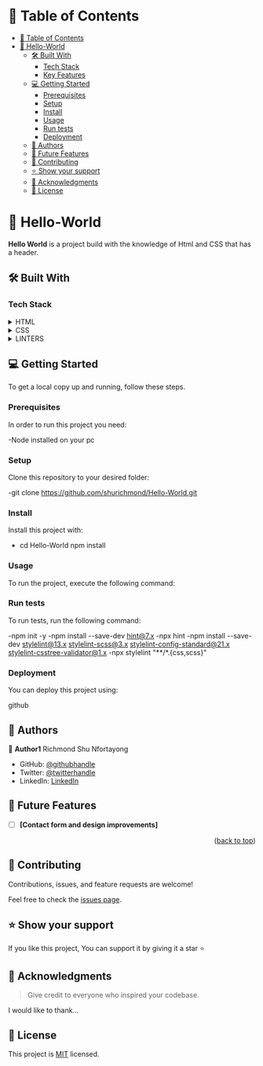 # 📗 Table of Contents

- [📗 Table of Contents](#-table-of-contents)
- [📖 Hello-World](#-hello-world)
  - [🛠 Built With ](#-built-with-)
    - [Tech Stack ](#tech-stack-)
    - [Key Features ](#key-features-)
  - [💻 Getting Started ](#-getting-started-)
    - [Prerequisites](#prerequisites)
    - [Setup](#setup)
    - [Install](#install)
    - [Usage](#usage)
    - [Run tests](#run-tests)
    - [Deployment](#deployment)
  - [👥 Authors ](#-authors-)
  - [🔭 Future Features ](#-future-features-)
  - [🤝 Contributing ](#-contributing-)
  - [⭐️ Show your support ](#️-show-your-support-)
  - [🙏 Acknowledgments ](#-acknowledgments-)
  - [📝 License ](#-license-)

# 📖 Hello-World<a name="Creating Microverse Hello-worl project "></a>


**Hello World** is a project build with the knowledge of Html and CSS that has a header.

## 🛠 Built With <a name="HTML&CSS"></a>

### Tech Stack <a name="HTML,CSS and LINTERS"></a>

<details>
### Key Features <a name="key-features"></a>
  <summary>HTML</summary>
  <ul>
    <li><a href="https:w3schools.com">HTML</a></li>
  </ul>
</details>

<details>
  <summary>CSS</summary>
  <ul>
    <li><a href="https:w3schools.com">CSS</a></li>
  </ul>
</details>

<details>
<summary>LINTERS</summary>
  <ul>
    <li><a href="https://github.com/microverseinc/linters-config">Linters</a></li>
  </ul>
</details>


## 💻 Getting Started <a name="https://github.com/shurichmond/Hello-World"></a>

To get a local copy up and running, follow these steps.

### Prerequisites

In order to run this project you need:
 
 -Node installed on your pc


### Setup

Clone this repository to your desired folder:

-git clone https://github.com/shurichmond/Hello-World.git

### Install

Install this project with:

-  cd Hello-World
  npm install

### Usage

To run the project, execute the following command:

### Run tests

To run tests, run the following command:

-npm init -y
-npm install --save-dev hint@7.x
-npx hint 
-npm install --save-dev stylelint@13.x stylelint-scss@3.x stylelint-config-standard@21.x stylelint-csstree-validator@1.x
-npx stylelint "**/*.{css,scss}"

### Deployment

You can deploy this project using:

github

## 👥 Authors <a name="authors"></a>

👤 **Author1** Richmond Shu Nfortayong

- GitHub: [@githubhandle](https://github.com/shurichmond)
- Twitter: [@twitterhandle](https://twitter.com/shurichmond85)
- LinkedIn: [LinkedIn](https://www.linkedin.com/in/shu-nfortayong-richmond-10a28620a/)


<!-- FUTURE FEATURES -->

## 🔭 Future Features <a name="future-features"></a>

- [ ] **[Contact form and design improvements]**

<p align="right">(<a href="#readme-top">back to top</a>)</p>

## 🤝 Contributing <a name="contributing"></a>

Contributions, issues, and feature requests are welcome!

Feel free to check the [issues page](https://github.com/shurichmond/Hello-World).

## ⭐️ Show your support <a name="support"></a>

If you like this project, You can support it by giving it a star ⭐

## 🙏 Acknowledgments <a name="acknowledgements"></a>

> Give credit to everyone who inspired your codebase.

I would like to thank...


## 📝 License <a name="license"></a>

This project is [MIT](./LICENSE) licensed.